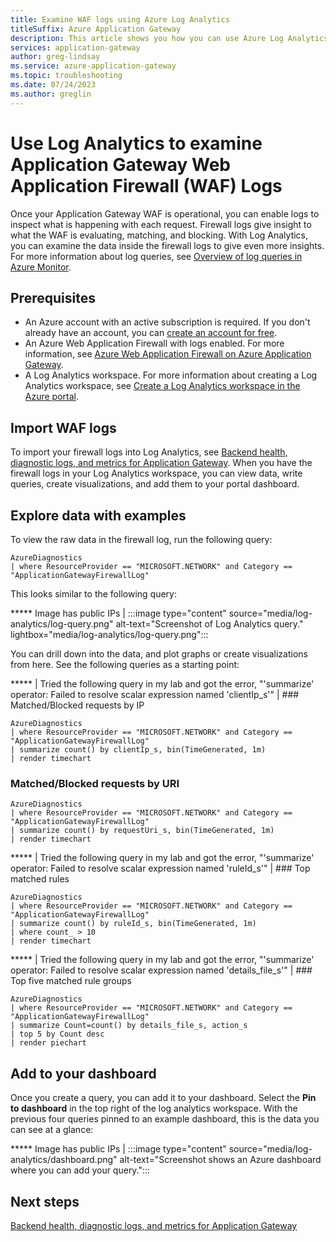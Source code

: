 ```yaml
---
title: Examine WAF logs using Azure Log Analytics
titleSuffix: Azure Application Gateway
description: This article shows you how you can use Azure Log Analytics to examine Application Gateway Web Application Firewall (WAF) logs.
services: application-gateway
author: greg-lindsay
ms.service: azure-application-gateway
ms.topic: troubleshooting
ms.date: 07/24/2023
ms.author: greglin
---
```


# Use Log Analytics to examine Application Gateway Web Application Firewall (WAF) Logs

Once your Application Gateway WAF is operational, you can enable logs to inspect what is happening with each request. Firewall logs give insight to what the WAF is evaluating, matching, and blocking. With Log Analytics, you can examine the data inside the firewall logs to give even more insights. For more information about log queries, see [Overview of log queries in Azure Monitor](../azure-monitor/logs/log-query-overview.md).

## Prerequisites

* An Azure account with an active subscription is required.  If you don't already have an account, you can [create an account for free](https://azure.microsoft.com/free/?WT.mc_id=A261C142F).
* An Azure Web Application Firewall with logs enabled. For more information, see [Azure Web Application Firewall on Azure Application Gateway](../web-application-firewall/ag/ag-overview.md).
* A Log Analytics workspace. For more information about creating a Log Analytics workspace, see [Create a Log Analytics workspace in the Azure portal](../azure-monitor/logs/quick-create-workspace.md).

## Import WAF logs

To import your firewall logs into Log Analytics, see [Backend health, diagnostic logs, and metrics for Application Gateway](application-gateway-diagnostics.md#diagnostic-logging). When you have the firewall logs in your Log Analytics workspace, you can view data, write queries, create visualizations, and add them to your portal dashboard.

## Explore data with examples

To view the raw data in the firewall log, run the following query:

```
AzureDiagnostics 
| where ResourceProvider == "MICROSOFT.NETWORK" and Category == "ApplicationGatewayFirewallLog"
```

This looks similar to the following query:

***** Image has public IPs | :::image type="content" source="media/log-analytics/log-query.png" alt-text="Screenshot of Log Analytics query." lightbox="media/log-analytics/log-query.png":::


You can drill down into the data, and plot graphs or create visualizations from here. See the following queries as a starting point:

***** | Tried the following query in my lab and got the error, "'summarize' operator: Failed to resolve scalar expression named 'clientIp_s'" | ### Matched/Blocked requests by IP

```
AzureDiagnostics
| where ResourceProvider == "MICROSOFT.NETWORK" and Category == "ApplicationGatewayFirewallLog"
| summarize count() by clientIp_s, bin(TimeGenerated, 1m)
| render timechart
```

### Matched/Blocked requests by URI

```
AzureDiagnostics
| where ResourceProvider == "MICROSOFT.NETWORK" and Category == "ApplicationGatewayFirewallLog"
| summarize count() by requestUri_s, bin(TimeGenerated, 1m)
| render timechart
```

***** | Tried the following query in my lab and got the error, "'summarize' operator: Failed to resolve scalar expression named 'ruleId_s'" | ### Top matched rules

```
AzureDiagnostics
| where ResourceProvider == "MICROSOFT.NETWORK" and Category == "ApplicationGatewayFirewallLog"
| summarize count() by ruleId_s, bin(TimeGenerated, 1m)
| where count_ > 10
| render timechart
```

***** | Tried the following query in my lab and got the error, "'summarize' operator: Failed to resolve scalar expression named 'details_file_s'" | ### Top five matched rule groups

```
AzureDiagnostics
| where ResourceProvider == "MICROSOFT.NETWORK" and Category == "ApplicationGatewayFirewallLog"
| summarize Count=count() by details_file_s, action_s
| top 5 by Count desc
| render piechart
```

## Add to your dashboard

Once you create a query, you can add it to your dashboard.  Select the **Pin to dashboard** in the top right of the log analytics workspace. With the previous four queries pinned to an example dashboard, this is the data you can see at a glance:

***** Image has public IPs | :::image type="content" source="media/log-analytics/dashboard.png" alt-text="Screenshot shows an Azure dashboard where you can add your query.":::

## Next steps

[Backend health, diagnostic logs, and metrics for Application Gateway](application-gateway-diagnostics.md)
